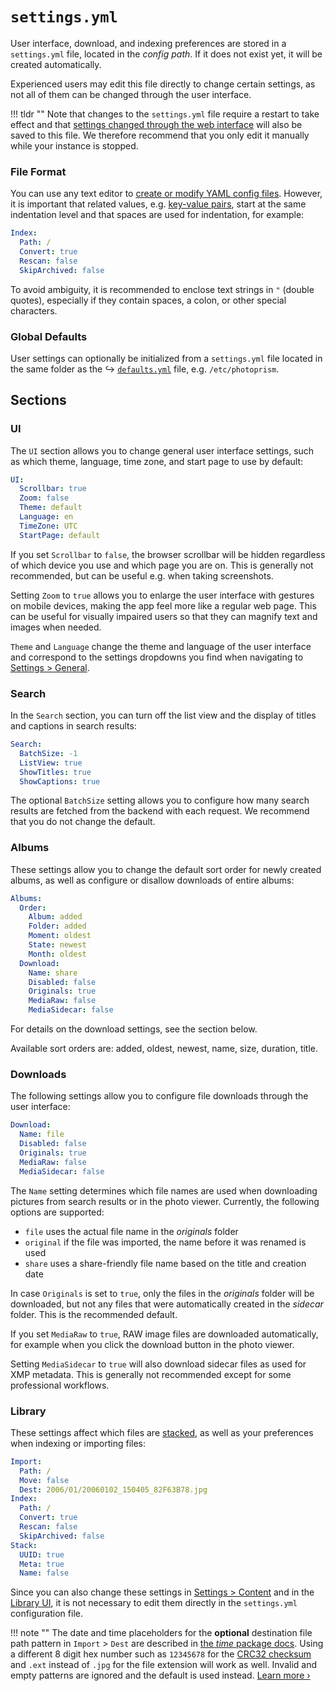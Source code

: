 # `settings.yml`

User interface, download, and indexing preferences are stored in a `settings.yml` file, located in the *config path*. If it does not exist yet, it will be created automatically.

Experienced users may edit this file directly to change certain settings, as not all of them can be changed through the user interface.

!!! tldr ""
    Note that changes to the `settings.yml` file require a restart to take effect and that [settings changed through the web interface](../../user-guide/settings/general.md) will also be saved to this file. We therefore recommend that you only edit it manually while your instance is stopped.

### File Format ###

You can use any text editor to [create or modify YAML config files](../../developer-guide/technologies/yaml.md). However, it is important that related values, e.g. [key-value pairs](../../developer-guide/technologies/yaml.md#key-value-pairs), start at the same indentation level and that spaces are used for indentation, for example:

```yaml
Index:
  Path: /
  Convert: true
  Rescan: false
  SkipArchived: false
```

To avoid ambiguity, it is recommended to enclose text strings in `"` (double quotes), especially if they contain spaces, a colon, or other special characters.

### Global Defaults

User settings can optionally be initialized from a `settings.yml` file located in the same folder as the ↪ [`defaults.yml`](defaults.md) file, e.g. `/etc/photoprism`.

## Sections

### UI

The `UI` section allows you to change general user interface settings, such as which theme, language, time zone, and start page to use by default:

```yaml
UI:
  Scrollbar: true
  Zoom: false
  Theme: default
  Language: en
  TimeZone: UTC
  StartPage: default
```

If you set `Scrollbar` to `false`, the browser scrollbar will be hidden regardless of which device you use and which page you are on. This is generally not recommended, but can be useful e.g. when taking screenshots.

Setting `Zoom` to `true` allows you to enlarge the user interface with gestures on mobile devices, making the app feel more like a regular web page. This can be useful for visually impaired users so that they can magnify text and images when needed.

`Theme` and `Language` change the theme and language of the user interface and correspond to the settings dropdowns you find when navigating to [Settings > General](../../user-guide/settings/general.md).

### Search

In the `Search` section, you can turn off the list view and the display of titles and captions in search results:

```yaml
Search:
  BatchSize: -1
  ListView: true
  ShowTitles: true
  ShowCaptions: true
```

The optional `BatchSize` setting allows you to configure how many search results are fetched from the backend with each request. We recommend that you do not change the default.

### Albums

These settings allow you to change the default sort order for newly created albums, as well as configure or disallow downloads of entire albums:

```yaml
Albums:
  Order:
    Album: added
    Folder: added
    Moment: oldest
    State: newest
    Month: oldest
  Download:
    Name: share
    Disabled: false
    Originals: true
    MediaRaw: false
    MediaSidecar: false
```

For details on the download settings, see the section below.

Available sort orders are: added, oldest, newest, name, size, duration, title.

### Downloads

The following settings allow you to configure file downloads through the user interface:

```yaml
Download:
  Name: file
  Disabled: false
  Originals: true
  MediaRaw: false
  MediaSidecar: false
```

The `Name` setting determines which file names are used when downloading pictures from search results or in the photo viewer. Currently, the following options are supported:

- `file` uses the actual file name in the *originals* folder
- `original` if the file was imported, the name before it was renamed is used
- `share` uses a share-friendly file name based on the title and creation date

In case `Originals` is set to `true`, only the files in the *originals* folder will be downloaded, but not any files that were automatically created in the *sidecar* folder. This is the recommended default.

If you set `MediaRaw` to `true`, RAW image files are downloaded automatically, for example when you click the download button in the photo viewer.

Setting `MediaSidecar` to `true` will also download sidecar files as used for XMP metadata. This is generally not recommended except for some professional workflows.

### Library

These settings affect which files are [stacked](../../user-guide/organize/stacks.md), as well as your preferences when indexing or importing files:

```yaml
Import:
  Path: /
  Move: false
  Dest: 2006/01/20060102_150405_82F63B78.jpg
Index:
  Path: /
  Convert: true
  Rescan: false
  SkipArchived: false
Stack:
  UUID: true
  Meta: true
  Name: false
```

Since you can also change these settings in [Settings > Content](../../user-guide/settings/library.md#stacks) and in the [Library UI](../../user-guide/library/originals.md), it is not necessary to edit them directly in the `settings.yml` configuration file.

!!! note ""
    The date and time placeholders for the **optional** destination file path pattern in `Import` > `Dest` are described in [the *time* package docs](https://pkg.go.dev/time#Layout). Using a different 8 digit hex number such as `12345678` for the [CRC32 checksum](https://en.wikipedia.org/wiki/Cyclic_redundancy_check) and `.ext` instead of `.jpg` for the file extension will work as well. Invalid and empty patterns are ignored and the default is used instead. [Learn more ›](../../user-guide/library/import.md#changing-the-import-file-path)

